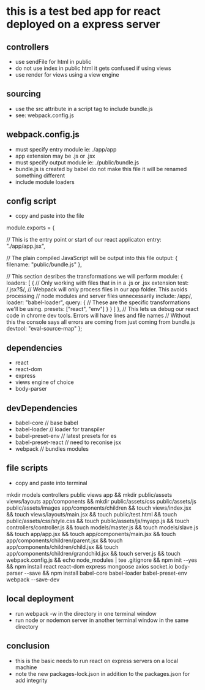 # this is a test bed app for react deployed on a express server

## controllers
- use sendFile for html in public
- do not use index in public html it gets confused if using views
- use render for views using a view engine

## sourcing
- use the src attribute in a script tag to include bundle.js
- see: webpack.config.js

## webpack.config.js
- must specify entry module ie: ./app/app
- app extension may be .js or .jsx
- must specify output module ie: ./public/bundle.js
- bundle.js is created by babel do not make this file it will be renamed something different
- include module loaders
## config script
- copy and paste into the file

module.exports = {

  // This is the entry point or start of our react applicaton
  entry: "./app/app.jsx",

  // The plain compiled JavaScript will be output into this file
  output: {
    filename: "public/bundle.js"
  },

  // This section desribes the transformations we will perform
  module: {
    loaders: [
      {
        // Only working with files that in in a .js or .jsx extension
        test: /\.jsx?$/,
        // Webpack will only process files in our app folder. This avoids processing
        // node modules and server files unnecessarily
        include: /app/,
        loader: "babel-loader",
        query: {
          // These are the specific transformations we'll be using.
          presets: ["react", "env"]
        }
      }
    ]
  },
  // This lets us debug our react code in chrome dev tools. Errors will have lines and file names
  // Without this the console says all errors are coming from just coming from bundle.js
  devtool: "eval-source-map"
};


## dependencies
- react
- react-dom
- express
- views engine of choice
- body-parser

## devDependencies
- babel-core // base babel
- babel-loader // loader for transpiler
- babel-preset-env // latest presets for es
- babel-preset-react // need to reconise jsx
- webpack // bundles modules


## file scripts
- copy and paste into terminal

mkdir models controllers public views app &&
mkdir public/assets views/layouts app/components &&
mkdir public/assets/css public/assets/js public/assets/images app/components/children &&
touch views/index.jsx &&
touch views/layouts/main.jsx &&
touch public/test.html &&
touch public/assets/css/style.css &&
touch public/assets/js/myapp.js &&
touch controllers/controller.js &&
touch models/master.js &&
touch models/slave.js &&
touch app/app.jsx &&
touch app/components/main.jsx &&
touch app/components/children/parent.jsx &&
touch app/components/children/child.jsx &&
touch app/components/children/grandchild.jsx &&
touch server.js &&
touch webpack.config.js &&
echo node_modules | tee .gitignore &&
npm init --yes && npm install react react-dom express mongoose axios socket.io body-parser --save && npm install babel-core babel-loader babel-preset-env webpack --save-dev

## local deployment
- run webpack -w in the directory in one terminal window
- run node or nodemon server in another terminal window in the same directory

## conclusion

- this is the basic needs to run react on express servers on a local machine
- note the new packages-lock.json in addition to the packages.json for add integrity
